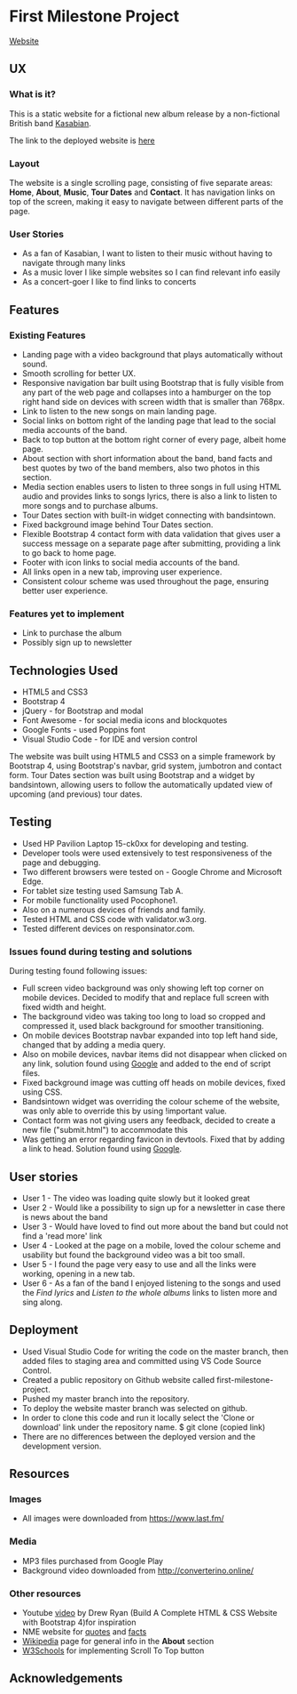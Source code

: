 # First Milestone Project

[Website](https://kilokilo12.github.io/first-milestone-project/)

## UX

### What is it?

This is a static website for a fictional new album release by a non-fictional British band [Kasabian](https://en.wikipedia.org/wiki/Kasabian "Kasabian Wiki").

The link to the deployed website is [here](https://kilokilo12.github.io/first-milestone-project/)

### Layout

The website is a single scrolling page, consisting of five separate areas: **Home**, **About**, **Music**, **Tour Dates** and **Contact**. It has navigation links on top of the screen, making it easy to navigate between different parts of the page.

### User Stories

* As a fan of Kasabian, I want to listen to their music without having to navigate through many links
* As a music lover I like simple websites so I can find relevant info easily
* As a concert-goer I like to find links to concerts


## Features

### Existing Features

* Landing page with a video background that plays automatically without sound.
* Smooth scrolling for better UX.
* Responsive navigation bar built using Bootstrap that is fully visible from any part of the web page and collapses into a hamburger on the top right hand side on devices with screen width that is smaller than 768px. 
* Link to listen to the new songs on main landing page.
* Social links on bottom right of the landing page that lead to the social media accounts of the band.
* Back to top button at the bottom right corner of every page, albeit home page.
* About section with short information about the band, band facts and best quotes by two of the band members, also two photos in this section.
* Media section enables users to listen to three songs in full using HTML audio and provides links to songs lyrics, there is also a link to listen to more songs and to purchase albums.
* Tour Dates section with built-in widget connecting with bandsintown.
* Fixed background image behind Tour Dates section.
* Flexible Bootstrap 4 contact form with data validation that gives user a success message on a separate page after submitting, providing a link to go back to home page.
* Footer with icon links to social media accounts of the band.
* All links open in a new tab, improving user experience.
* Consistent colour scheme was used throughout the page, ensuring better user experience.


### Features yet to implement

* Link to purchase the album
* Possibly sign up to newsletter


## Technologies Used

- HTML5 and CSS3
- Bootstrap 4
- jQuery - for Bootstrap and modal
- Font Awesome - for social media icons and blockquotes
- Google Fonts - used Poppins font
- Visual Studio Code - for IDE and version control

The website was built using HTML5 and CSS3 on a simple framework by Bootstrap 4, using Bootstrap's navbar, grid system, jumbotron and contact form.
Tour Dates section was built using Bootstrap and a widget by bandsintown, allowing users to follow the automatically updated view of upcoming (and previous) tour dates.


## Testing

- Used HP Pavilion Laptop 15-ck0xx for developing and testing. 
- Developer tools were used extensively to test responsiveness of the page and debugging.
- Two different browsers were tested on - Google Chrome and Microsoft Edge.
- For tablet size testing used Samsung Tab A.
- For mobile functionality used Pocophone1.
- Also on a numerous devices of friends and family.
- Tested HTML and CSS code with validator.w3.org.
- Tested different devices on responsinator.com.


### Issues found during testing and solutions

During testing found following issues:
- Full screen video background was only showing left top corner on mobile devices. Decided to modify that and replace full screen with fixed width and height.
- The background video was taking too long to load so cropped and compressed it, used black background for smoother transitioning.
- On mobile devices Bootstrap navbar expanded into top left hand side, changed that by adding a media query.
- Also on mobile devices, navbar items did not disappear when clicked on any link, solution found using [Google](https://www.google.com) and added to the end of script files.
- Fixed background image was cutting off heads on mobile devices, fixed using CSS.
- Bandsintown widget was overriding the colour scheme of the website, was only able to override this by using !important value.
- Contact form was not giving users any feedback, decided to create a new file ("submit.html") to accommodate this
- Was getting an error regarding favicon in devtools. Fixed that by adding a link to head. Solution found using [Google](https://www.google.com).


## User stories

- User 1 - The video was loading quite slowly but it looked great
- User 2 - Would like a possibility to sign up for a newsletter in case there is news about the band
- User 3 - Would have loved to find out more about the band but could not find a 'read more' link
- User 4 - Looked at the page on a mobile, loved the colour scheme and usability but found the background video was a bit too small.
- User 5 - I found the page very easy to use and all the links were working, opening in a new tab.
- User 6 - As a fan of the band I enjoyed listening to the songs and used the *Find lyrics* and *Listen to the whole albums* links to listen more and sing along.


## Deployment

* Used Visual Studio Code for writing the code on the master branch, then added files to staging area and committed using VS Code Source Control.
* Created a public repository on Github website called first-milestone-project. 
* Pushed my master branch into the repository. 
* To deploy the website master branch was selected on github.
* In order to clone this code and run it locally select the 'Clone or download' link under the repository name.
$ git clone (copied link)
* There are no differences between the deployed version and the development version.


## Resources

### Images
- All images were downloaded from <https://www.last.fm/>


### Media
- MP3 files purchased from Google Play
- Background video downloaded from <http://converterino.online/>


### Other resources

* Youtube [video](https://youtu.be/V_lAhqLXT9A) by Drew Ryan (Build A Complete HTML & CSS Website with Bootstrap 4)for inspiration
* NME website for [quotes](https://www.nme.com/photos/kasabian-29-of-tom-and-serge-s-most-hilarious-boasts-1411450) and [facts](https://www.nme.com/photos/50-geeky-facts-you-might-not-know-about-kasabian-1404688)
* [Wikipedia](https://en.wikipedia.org/wiki/Kasabian) page for general info in the **About** section
* [W3Schools](https://www.w3schools.com/howto/howto_js_scroll_to_top.asp) for implementing Scroll To Top button


## Acknowledgements